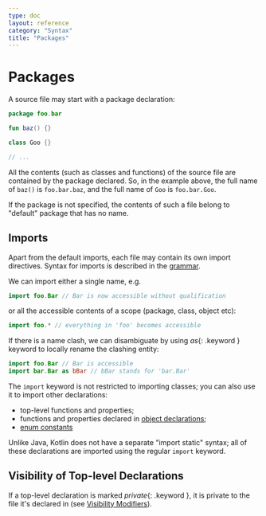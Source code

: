 ```yaml
---
type: doc
layout: reference
category: "Syntax"
title: "Packages"
---
```


# Packages

A source file may start with a package declaration:

``` kotlin
package foo.bar

fun baz() {}

class Goo {}

// ...
```

All the contents (such as classes and functions) of the source file are contained by the package declared.
So, in the example above, the full name of `baz()` is `foo.bar.baz`, and the full name of `Goo` is `foo.bar.Goo`. 
 
If the package is not specified, the contents of such a file belong to "default" package that has no name.

## Imports

Apart from the default imports, each file may contain its own import directives.
Syntax for imports is described in the [grammar](grammar.html#import).

We can import either a single name, e.g.

``` kotlin
import foo.Bar // Bar is now accessible without qualification
```

or all the accessible contents of a scope (package, class, object etc):

``` kotlin
import foo.* // everything in 'foo' becomes accessible
```

If there is a name clash, we can disambiguate by using *as*{: .keyword } keyword to locally rename the clashing entity:

``` kotlin
import foo.Bar // Bar is accessible
import bar.Bar as bBar // bBar stands for 'bar.Bar'
```

The `import` keyword is not restricted to importing classes; you can also use it to import other declarations:

  * top-level functions and properties;
  * functions and properties declared in [object declarations](object-declarations.html#object-declarations);
  * [enum constants](enum-classes.html)

Unlike Java, Kotlin does not have a separate "import static" syntax; all of these declarations are imported using the regular `import` keyword.

## Visibility of Top-level Declarations

If a top-level declaration is marked *private*{: .keyword }, it is private to the file it's declared in (see [Visibility Modifiers](visibility-modifiers.html)).
